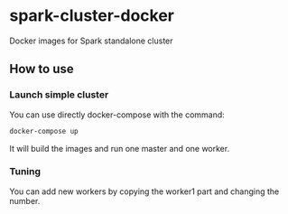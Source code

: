 # spark-cluster-docker
Docker images for Spark standalone cluster

## How to use

### Launch simple cluster

You can use directly docker-compose with the command:

```bash
docker-compose up
```

It will build the images and run one master and one worker.


### Tuning

You can add new workers by copying the worker1 part and changing the number.


